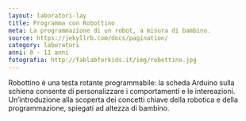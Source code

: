 ```yaml
---
layout: laboratori-lay
title: Programma con Robottino
meta: La programmazione di un robot, a misura di bambino.
source: https://jekyllrb.com/docs/pagination/
category: laboratori
anni: 8 - 11 anni
fotografia: http://fablabforkids.it/img/robottino.jpg
---
```

Robottino è una testa rotante programmabile: la scheda Arduino sulla schiena consente di personalizzare i comportamenti e le intereazioni. Un’introduzione alla scoperta dei concetti chiave della robotica e della programmazione, spiegati ad altezza di bambino.
